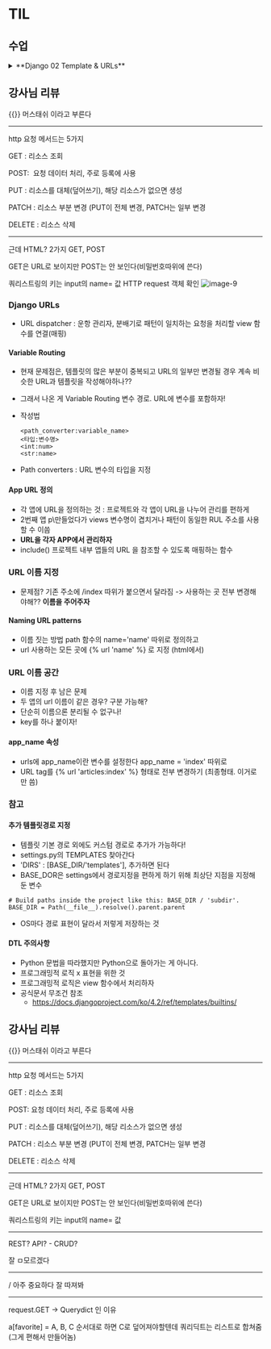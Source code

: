 # TIL

## 수업
<details>
    <summary> **Django 02 Template & URLs** </summary>


- Django Template system : 데이터 표현을 제어하면서 표현과 관련된 부분을 담당

### Django Template System

- HTML의 콘텐츠를 변수 값에 따라 변경하기
- views의 context = {}에 {키 : 밸류} 값이 있고 render에 연결된다면 
- html에서 {{키}} 로 가져올 수 있다

### Django Template Language

- DTL : Template에서 조건, 변수, 반복 등의 프로그래밍적 기능을 제공하는 시스템

1. Variable
    - render 함수의 세번쨰 인자로 딕셔너리 데이터를 이용
    -  딕셔너리 key의 문자열이 template에 사용가능한 변수명이 됨
    - dot('.')을 사용해 변수 속성에 접근도 가능
2. Filters
    - 표시할 변수를 수정할 때 사용(변수+|+필터)
    - chained(연결)이 가능하며 일부 필터는 인자를 받기도 함
    - 약 60개의 빌트인 필터를 제공
3. Tags
    - 반복 또는 논리를 수행해 제어 흐름을 만듦
    - 일부 태그는 시작과 종료 태그가 필요
    - 약 24개의 빌트인 태그를 제공
4. Comments
    - DTL에서 주석
    - {# name #}, {% commment %} ~ {% endcomment %}

DTL 실습중

- Django 공식문서 보는 법 - Django document filter 따위로 구글링
- 아래로 가지말고 오른쪽 목차에서 찾기

### 템플릿 상속

- Template inheritance
    
    페이지의 공통 요소를 포함하고

    하위 템플릿이 재정의 할 수 있는 공간을 정의하는

    기본 'skeleton' 템플릿을 작성해 상속 구조를 구축

- 상위 템플릿 base.html에서 block을 활용(그 안 쪽이 자식에 전달되는 공간을 정의함)

- 'extends' tag
    - {% extends 'path' %}
    - 자식 템플릿이 부모 템플릿을 확장한다는 것을 알림
    - **반드시 자식 템프릿 최상단에 작성되어야 함**

- 'block' tag
    - {% block name %}{% endblock name %}
    - 하위 템플릿에서 재정의 할 수 있는 블록을 정의
    - 상위 템플릿에 작성해 하위 템플릿이 작성할 수 있는 공간을 지정하는 것


### 요청과 응답

#### HTML form
- 데이터를 보내고 가져오기 : HTML form을 통해 상호작용
- http 요청을 서버에 보내는 가장 편리한 방법 -> form
- form element : 사용자로부터 할당된 데이터를 서버로 전송
- 웹에서 사용자 정보를 입력하는 여러방식을 제공 (text, password, checkbox 등)

#### form 핵심 속성
- action : 데이터를 어디로 (목적지)
- method : 어떤 방식으로 보낼건지 (HTTP request methods = GET or POST)
    - GET은 검색(조회)-URL에 보임, POST는 삭제 수정 생산 조직 등

- input : 사용자의 데이터를 입력받을 수 있는 요소(type으로 다양한 유형 받음)
    - 핵심 name : 사용자가 입력한 데이터에 붙이는 이름(key)으로, 이 값을 통해 데이터에 접근

- Query String Parameters
    - 기본 URL과 ?로 구분되고, &(앰퍼샌드)로 연결된 key=value쌍
    - 사용자 입력데이터를 URL주소 파라미터를 통해 서버로 보낸다
    - https://search.naver.com/search.naver?where=nexearch&sm=top_hty&fbm=0&ie=utf8&query=HI 따위


#### form 활용

- HTTP request 객체 확인
![image-9](https://github.com/user-attachments/assets/388c12e1-1cb3-4479-ae14-561cc007057b)


### Django URLs
- URL dispatcher : 운항 관리자, 분배기로 패턴이 일치하는 요청을 처리할 view 함수를 연결(매핑)

#### Variable Routing
- 현재 문제점은, 템플릿의 많은 부분이 중복되고 URL의 일부만 변경될 경우 계속 비슷한 URL과 템플릿을 작성해야하나??

- 그래서 나온 게 Variable Routing 변수 경로. URL에 변수를 포함하자!

- 작성법
    ```
    <path_converter:variable_name>
    <타입:변수명>
    <int:num>
    <str:name>
    ```
- Path converters : URL 변수의 타입을 지정


#### App URL 정의
- 각 앱에 URL을 정의하는 것 : 프로젝트와 각 앱이 URL을 나누어 관리를 편하게
- 2번째 앱 p\만들었다가 views 변수명이 겹치거나 패턴이 동일한 RUL 주소를 사용 할 수 이씀
- **URL을 각자 APP에서 관리하자**
- include() 프로젝트 내부 앱들의 URL 을 참조할 수 있도록 매핑하는 함수



### URL 이름 지정
- 문제점? 기존 주소에 /index 따위가 붙으면서 달라짐 -> 사용하는 곳 전부 변경해야해??
**이름을 주어주자**

#### Naming URL patterns
- 이름 짓는 방법 path 함수의 name='name' 따위로 정의하고
- url 사용하는 모든 곳에 {% url 'name' %} 로 지정 (html에서)


### URL 이름 공간
- 이름 지정 후 남은 문제
- 두 앱의 url 이름이 같은 경우? 구분 가능해?
- 단순히 이름으론 분리될 수 없구나!
- key를 하나 붙이자!
#### app_name 속성
- urls에 app_name이란 변수를 설정한다 app_name = 'index' 따위로
- URL tag를 {% url 'articles:index' %} 형태로 전부 변경하기 (최종형태. 이거로만 씀)

### 참고

#### 추가 템플릿경로 지정
- 템플릿 기본 경로 외에도 커스텀 경로로 추가가 가능하다! 
- settings.py의 TEMPLATES 찾아간다
- 'DIRS' : [BASE_DIR/'templates'], 추가하면 된다
- BASE_DOR은 settings에서 경로지정을 편하게 하기 위해 최상단 지점을 지정해 둔 변수
```
# Build paths inside the project like this: BASE_DIR / 'subdir'.
BASE_DIR = Path(__file__).resolve().parent.parent
```
- OS마다 경로 표현이 달라서 저렇게 저장하는 것

#### DTL 주의사항
- Python 문법을 따라했지만 Python으로 돌아가는 게 아니다.
- 프로그래밍적 로직 x 표현을 위한 것
- 프로그래밍적 로직은 view 함수에서 처리하자
- 공식문서 무조건 참조
    - https://docs.djangoproject.com/ko/4.2/ref/templates/builtins/

</details>

## 강사님 리뷰

{{}} 머스태쉬 이라고 부른다        

------------------------

http 요청 메서드는 5가지

GET : 리소스 조회

POST:  요청 데이터 처리, 주로 등록에 사용

PUT : 리소스를 대체(덮어쓰기), 해당 리소스가 없으면 생성

PATCH : 리소스 부분 변경 (PUT이 전체 변경, PATCH는 일부 변경

DELETE : 리소스 삭제

---------------------

근데 HTML? 2가지 GET, POST

GET은 URL로 보이지만 POST는 안 보인다(비밀번호따위에 쓴다)

쿼리스트링의 키는 input의 name= 값 HTTP request 객체 확인
![image-9](https://github.com/user-attachments/assets/990133d9-d0bb-4bb5-8bf8-ef51030a19bc)


### Django URLs
- URL dispatcher : 운항 관리자, 분배기로 패턴이 일치하는 요청을 처리할 view 함수를 연결(매핑)

#### Variable Routing
- 현재 문제점은, 템플릿의 많은 부분이 중복되고 URL의 일부만 변경될 경우 계속 비슷한 URL과 템플릿을 작성해야하나??

- 그래서 나온 게 Variable Routing 변수 경로. URL에 변수를 포함하자!

- 작성법
    ```
    <path_converter:variable_name>
    <타입:변수명>
    <int:num>
    <str:name>
    ```
- Path converters : URL 변수의 타입을 지정


#### App URL 정의
- 각 앱에 URL을 정의하는 것 : 프로젝트와 각 앱이 URL을 나누어 관리를 편하게
- 2번째 앱 p\만들었다가 views 변수명이 겹치거나 패턴이 동일한 RUL 주소를 사용 할 수 이씀
- **URL을 각자 APP에서 관리하자**
- include() 프로젝트 내부 앱들의 URL 을 참조할 수 있도록 매핑하는 함수



### URL 이름 지정
- 문제점? 기존 주소에 /index 따위가 붙으면서 달라짐 -> 사용하는 곳 전부 변경해야해??
**이름을 주어주자**

#### Naming URL patterns
- 이름 짓는 방법 path 함수의 name='name' 따위로 정의하고
- url 사용하는 모든 곳에 {% url 'name' %} 로 지정 (html에서)


### URL 이름 공간
- 이름 지정 후 남은 문제
- 두 앱의 url 이름이 같은 경우? 구분 가능해?
- 단순히 이름으론 분리될 수 없구나!
- key를 하나 붙이자!
#### app_name 속성
- urls에 app_name이란 변수를 설정한다 app_name = 'index' 따위로
- URL tag를 {% url 'articles:index' %} 형태로 전부 변경하기 (최종형태. 이거로만 씀)

### 참고

#### 추가 템플릿경로 지정
- 템플릿 기본 경로 외에도 커스텀 경로로 추가가 가능하다! 
- settings.py의 TEMPLATES 찾아간다
- 'DIRS' : [BASE_DIR/'templates'], 추가하면 된다
- BASE_DOR은 settings에서 경로지정을 편하게 하기 위해 최상단 지점을 지정해 둔 변수
```
# Build paths inside the project like this: BASE_DIR / 'subdir'.
BASE_DIR = Path(__file__).resolve().parent.parent
```
- OS마다 경로 표현이 달라서 저렇게 저장하는 것

#### DTL 주의사항
- Python 문법을 따라했지만 Python으로 돌아가는 게 아니다.
- 프로그래밍적 로직 x 표현을 위한 것
- 프로그래밍적 로직은 view 함수에서 처리하자
- 공식문서 무조건 참조
    - https://docs.djangoproject.com/ko/4.2/ref/templates/builtins/

</details>

## 강사님 리뷰

{{}} 머스태쉬 이라고 부른다        

------------------------

http 요청 메서드는 5가지

GET : 리소스 조회

POST:  요청 데이터 처리, 주로 등록에 사용

PUT : 리소스를 대체(덮어쓰기), 해당 리소스가 없으면 생성

PATCH : 리소스 부분 변경 (PUT이 전체 변경, PATCH는 일부 변경

DELETE : 리소스 삭제

---------------------

근데 HTML? 2가지 GET, POST

GET은 URL로 보이지만 POST는 안 보인다(비밀번호따위에 쓴다)

쿼리스트링의 키는 input의 name= 값

---------------------

REST? API?  - CRUD?

잘 ㅁ모르겠다

-----------------

/ 아주 중요하다 잘 따져봐

----------------------

request.GET -> Querydict 인 이유

a[favorite] = A, B, C 순서대로 하면 C로 덮어져야할텐데 쿼리딕트는 리스트로 합쳐줌(그게 편해서 만들어놈)
